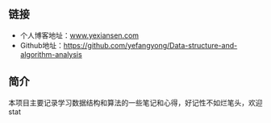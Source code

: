 ## 链接
- 个人博客地址：www.yexiansen.com
- Github地址：https://github.com/yefangyong/Data-structure-and-algorithm-analysis

## 简介

本项目主要记录学习数据结构和算法的一些笔记和心得，好记性不如烂笔头，欢迎stat